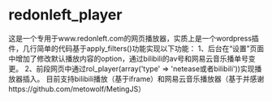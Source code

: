 # redonleft_player
这是一个专用于www.redonleft.com的网页播放器，实质上是一个wordpress插件，几行简单的代码基于apply_filters()功能实现以下功能： 
1、后台在“设置”页面中增加了修改默认播放内容的option，通过bilibili的av号和网易云音乐播单号变更。 
2、前段网页中通过rol_player(array('type' => 'netease或者bilibili'))实现播放器插入。 
目前支持bilibili播放（基于iframe）和网易云音乐播放器（基于并感谢https://github.com/metowolf/MetingJS）
